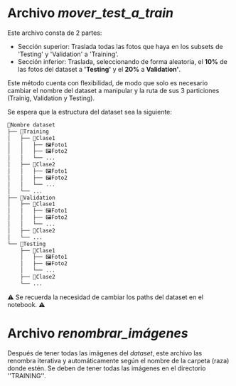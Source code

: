 # Archivo _mover_test_a_train_
Este archivo consta de 2 partes:

- Sección superior: Traslada todas las fotos que haya en los subsets de 'Testing' y 'Validation' a 'Training'.
- Sección inferior: Traslada, seleccionando de forma aleatoria, el **10%** de las fotos del dataset a **'Testing'** y el **20%** a **Validation'**.

Este método cuenta con flexibilidad, de modo que solo es necesario cambiar el nombre del dataset a manipular y la ruta de sus 3 particiones (Trainig, Validation y Testing).

Se espera que la estructura del dataset sea la siguiente:

```bash
📂Nombre dataset    
├── 📂Training
│   ├── 📂Clase1 
│   │   ├── 🖼️Foto1
│   │   ├── 🖼️Foto2
│   │   └── ...
│   ├── 📂Clase2   
│   │   ├── 🖼️Foto1
│   │   ├── 🖼️Foto2
│   │   └── ... 
│   └── ...
├── 📂Validation
│   ├── 📂Clase1 
│   │   ├── 🖼️Foto1
│   │   ├── 🖼️Foto2
│   │   └── ...         
│   ├── 📂Clase2         
│   └── ...
└── 📂Testing
    ├── 📂Clase1
    │   ├── 🖼️Foto1
    │   ├── 🖼️Foto2
    │   └── ...           
    ├── 📂Clase2         
    └── ...
```

⚠️ Se recuerda la necesidad de cambiar los paths del dataset en el notebook. ⚠️

# Archivo _renombrar_imágenes_
Después de tener todas las imágenes del _dataset_, este archivo las renombra iterativa y automáticamente según el nombre de la carpeta (raza) donde estén. Se deben de tener todas las imágenes en el directorio ''TRAINING''.
